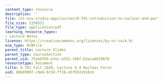 ```yaml
---
content_type: resource
description: ''
file: /ol-ocw-studio-app/courses/8-701-introduction-to-nuclear-and-particle-physics-fall-2020/86b99997c9e69c54ff16e5f9521918cb_MIT8_701f20_lec9.4.pdf
file_size: 1150521
file_type: application/pdf
learning_resource_types:
- Lecture Notes
license: https://creativecommons.org/licenses/by-nc-sa/4.0/
ocw_type: OCWFile
parent_title: Lecture Slides
parent_type: CourseSection
parent_uid: 75ab9f65-e7ec-e552-10bf-b2eca4629bf0
resourcetype: Document
title: 8.701 Fall 2020, Lecture 9.4 Nuclear Force
uid: 86b99997-c9e6-9c54-ff16-e5f9521918cb
---
```

